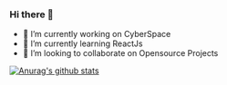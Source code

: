 ### Hi there 👋

<!--
**vijay0523/vijay0523** is a ✨ _special_ ✨ repository because its `README.md` (this file) appears on your GitHub profile.

Here are some ideas to get you started:
-->
- 🔭 I’m currently working on CyberSpace
- 🌱 I’m currently learning ReactJs
- 👯 I’m looking to collaborate on Opensource Projects
<!--
- 🤔 I’m looking for help with ...
- 💬 Ask me about ...
- 📫 How to reach me: ...
- 😄 Pronouns: ...
- ⚡ Fun fact: ...
-->
[![Anurag's github stats](https://github-readme-stats.vercel.app/api?username=vijay0523&count_private=true&show_icons=true&include_all_commits=true&theme=merko)](https://github.com/anuraghazra/github-readme-stats)
<!--
[![Top Langs](https://github-readme-stats.vercel.app/api/top-langs/?username=vijay0523&layout=compact)](https://github.com/anuraghazra/github-readme-stats)
-->

